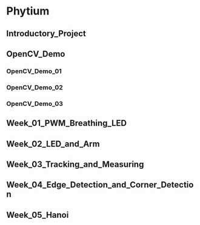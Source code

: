 # Phytium

## Introductory_Project



## OpenCV_Demo

### OpenCV_Demo_01



### OpenCV_Demo_02



### OpenCV_Demo_03



## Week_01_PWM_Breathing_LED



## Week_02_LED_and_Arm



## Week_03_Tracking_and_Measuring



## Week_04_Edge_Detection_and_Corner_Detection



## Week_05_Hanoi

